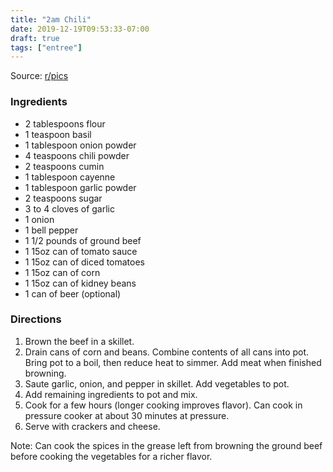 ```yaml
---
title: "2am Chili"
date: 2019-12-19T09:53:33-07:00
draft: true
tags: ["entree"]
---
```


Source: [r/pics](https://www.reddit.com/r/pics/comments/jkc1j/2am_chili/)

### Ingredients
- 2 tablespoons flour
- 1 teaspoon basil
- 1 tablespoon onion powder
- 4 teaspoons chili powder
- 2 teaspoons cumin
- 1 tablespoon cayenne
- 1 tablespoon garlic powder
- 2 teaspoons sugar
- 3 to 4 cloves of garlic
- 1 onion
- 1 bell pepper
- 1 1/2 pounds of ground beef
- 1 15oz can of tomato sauce
- 1 15oz can of diced tomatoes
- 1 15oz can of corn
- 1 15oz can of kidney beans
- 1 can of beer (optional)

### Directions
1.	Brown the beef in a skillet. 
2.	Drain cans of corn and beans. Combine contents of all cans into pot. Bring pot to a boil, then reduce heat to simmer. Add meat when finished browning. 
3.	Saute garlic, onion, and pepper in skillet. Add vegetables to pot. 
4.	Add remaining ingredients to pot and mix. 
5.	Cook for a few hours (longer cooking improves flavor). Can cook in pressure cooker at about 30 minutes at pressure. 
6.	Serve with crackers and cheese. 

Note: Can cook the spices in the grease left from browning the ground beef before cooking the vegetables for a richer flavor. 
